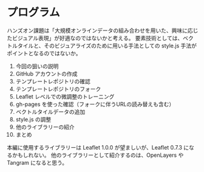 # プログラム
ハンズオン課題は「大規模オンラインデータの組み合わせを用いた、興味に応じたビジュアル表現」が好適なのではないかと考える。
要素技術としては、ベクトルタイルと、そのビジュアライズのために用いる手法としての style.js 手法がポイントとなるのではないか。

1. 今回の狙いの説明
2. GitHub アカウントの作成
3. テンプレートレポジトリの確認
4. テンプレートレポジトリのフォーク
5. Leaflet レベルでの微調整のトレーニング
6. gh-pages を使った確認（フォークに伴うURLの読み替えも含む）
7. ベクトルタイルデータの追加
8. style.js の調整
9. 他のライブラリーの紹介
10. まとめ

本編に使用するライブラリーは Leaflet 1.0.0 が望ましいが、Leaflet 0.7.3 になるかもしれない。
他のライブラリーとして紹介するのは、OpenLayers や Tangram になると思う。
